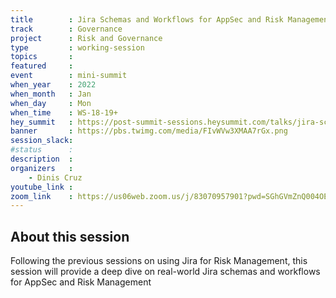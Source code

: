 ```yaml
---
title        : Jira Schemas and Workflows for AppSec and Risk Management
track        : Governance
project      : Risk and Governance
type         : working-session
topics       :
featured     :
event        : mini-summit
when_year    : 2022
when_month   : Jan
when_day     : Mon
when_time    : WS-18-19+
hey_summit   : https://post-summit-sessions.heysummit.com/talks/jira-schemas-and-workflows-for-appsec-and-risk-management/
banner       : https://pbs.twimg.com/media/FIvWVw3XMAA7rGx.png
session_slack:
#status      : 
description  :
organizers   :
    - Dinis Cruz      
youtube_link : 
zoom_link    : https://us06web.zoom.us/j/83070957901?pwd=SGhGVmZnQ004OE85OTNvdVZGQWZsUT09
---
```


## About this session

Following the previous sessions on using Jira for Risk Management, 
this session will provide a deep dive on real-world Jira schemas and workflows
for AppSec and Risk Management
